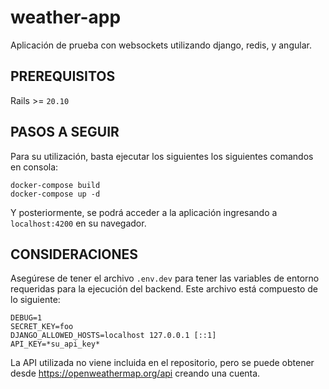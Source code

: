 # weather-app
Aplicación de prueba con websockets utilizando django, redis, y angular.
## PREREQUISITOS
Rails >= `20.10`
## PASOS A SEGUIR
Para su utilización, basta ejecutar los siguientes los siguientes comandos en consola:
```shell
docker-compose build
docker-compose up -d
```
Y posteriormente, se podrá acceder a la aplicación ingresando a `localhost:4200` en su navegador.
## CONSIDERACIONES
Asegúrese de tener el archivo `.env.dev` para tener las variables de entorno requeridas para la ejecución del backend. Este archivo está compuesto de lo siguiente:
```shell
DEBUG=1
SECRET_KEY=foo
DJANGO_ALLOWED_HOSTS=localhost 127.0.0.1 [::1]
API_KEY=*su_api_key*
```
La API utilizada no viene incluida en el repositorio, pero se puede obtener desde https://openweathermap.org/api creando una cuenta.
